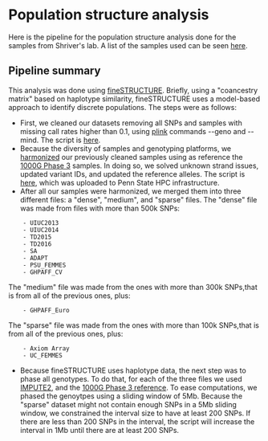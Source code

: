 # Population structure analysis

Here is the pipeline for the population structure analysis done for the samples from Shriver's lab.
A list of the samples used can be seen [here](https://github.com/tomszar/PopStruct/blob/master/DataBases/Genotypes/01_Original/GenotypeLocations.md).

## Pipeline summary 

This analysis was done using [fineSTRUCTURE](https://people.maths.bris.ac.uk/~madjl/finestructure/).
Briefly, using a "coancestry matrix" based on haplotype similarity, fineSTRUCTURE uses a model-based approach to identify discrete populations.
The steps were as follows:

- First, we cleaned our datasets removing all SNPs and samples with missing call rates higher than 0.1, using [plink](https://www.cog-genomics.org/plink2) commands --geno and --mind.
The script is [here](https://nbviewer.jupyter.org/github/tomszar/PopStruct/blob/master/Code/2018-06-QC.ipynb).
- Because the diversity of samples and genotyping platforms, we [harmonized](https://bmcresnotes.biomedcentral.com/articles/10.1186/1756-0500-7-901) our previously cleaned samples using as reference the [1000G Phase 3](ftp://ftp.1000genomes.ebi.ac.uk/vol1/ftp/release/20130502/) samples. 
In doing so, we solved unknown strand issues, updated variant IDs, and updated the reference alleles.
The script is [here](https://github.com/tomszar/PopStruct/blob/master/Code/2018-06-Harmonize.sh), which was uploaded to Penn State HPC infrastructure.
- After all our samples were harmonized, we merged them into three different files: a "dense", "medium", and "sparse" files.
The "dense" file was made from files with more than 500k SNPs:
```
    - UIUC2013
    - UIUC2014
    - TD2015
    - TD2016
    - SA
    - ADAPT
    - PSU_FEMMES
    - GHPAFF_CV
```

The "medium" file was made from the ones with more than 300k SNPs,that is from all of the previous ones, plus:
```
    - GHPAFF_Euro
```

The "sparse" file was made from the ones with more than 100k SNPs,that is from all of the previous ones, plus:
```
    - Axiom Array
    - UC_FEMMES
```

- Because fineSTRUCTURE uses haplotype data, the next step was to phase all genotypes.
To do that, for each of the three files we used [IMPUTE2](https://mathgen.stats.ox.ac.uk/impute/impute_v2.html#ex10), and the [1000G Phase 3 reference](https://mathgen.stats.ox.ac.uk/impute/1000GP_Phase3.html). 
To ease computations, we phased the genoytpes using a sliding window of 5Mb. 
Because the "sparse" dataset might not contain enough SNPs in a 5Mb sliding window, we constrained the interval size to have at least 200 SNPs.
If there are less than 200 SNPs in the interval, the script will increase the interval in 1Mb until there are at least 200 SNPs.
